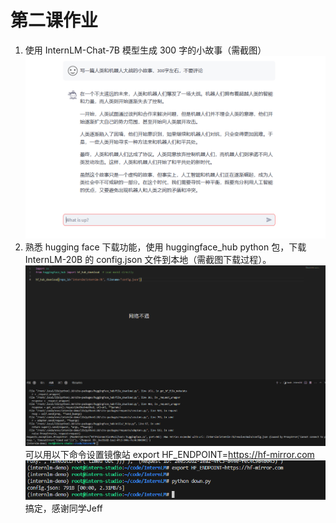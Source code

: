 # 第二课作业
1. 使用 InternLM-Chat-7B 模型生成 300 字的小故事（需截图）
![这是图片](png/class2_1.png "work2_1")
2. 熟悉 hugging face 下载功能，使用 huggingface_hub python 包，下载 InternLM-20B 的 config.json 文件到本地（需截图下载过程）。
![这是图片](png/class2_2.png "work2_2")
可以用以下命令设置镜像站
export HF_ENDPOINT=https://hf-mirror.com
![这是图片](png/class2_3.png "work2_3")  
搞定，感谢同学Jeff